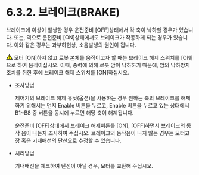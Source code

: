 ﻿# 6.3.2. 브레이크(BRAKE)

브레이크에 이상이 발생한 경우 운전준비 [OFF]상태에서 각 축이 낙하할 경우가 있습니다. 또는, 역으로 운전준비 [ON]상태에서도 브레이크가 작동하게 되는 경우가 있습니다. 이와 같은 경우는 과부하현상, 소음발생의 원인이 됩니다.


![](../../_assets/작은주의표시.png) 모터 [ON]하지 않고 로봇 본체를 움직이고자 할 때는 브레이크 해제 스위치를 [ON]으로 하여 움직이십시오. 이때, 중력에 의해 로봇 암이 낙하하기 때문에, 암의 낙하방지조치를 취한 후에 브레이크 해제 스위치를 [ON]하십시오. 



*	조사방법

    제어기의 브레이크 해제 유닛(옵션)을 사용하는 경우 원하는 축의 브레이크를 해제하기 위해서는 먼저 Enable 버튼을 누르고, Enable 버튼을 누르고 있는 상태에서 B1~B8 중 버튼을 동시에 누르면 해당 축이 해제됩니다.

    운전준비 [OFF]상태에서 브레이크 해제버튼를 [ON], [OFF]하면서 브레이크의 동작 음이 나는지 조사하여 주십시오. 브레이크의 동작음이 나지 않는 경우는 모터고장 혹은 기내배선의 단선으로 추정할 수 있습니다. 

*	처리방법

    기내배선을 체크하여 단선이 아닐 경우, 모터를 교환해 주십시오.




